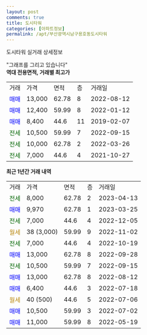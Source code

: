 ```yaml
---
layout: post
comments: true
title: 도시타워
categories: [아파트정보]
permalink: /apt/부산광역시남구용호동도시타워
---
```


도시타워 실거래 상세정보

<script type="text/javascript">
  google.charts.load('current', {'packages':['line', 'corechart']});
  google.charts.setOnLoadCallback(drawChart);

  function drawChart() {
    var data = new google.visualization.DataTable();
    data.addColumn('date', '거래일');
    data.addColumn('number', "매매");
    data.addColumn('number', "전세");
    data.addColumn('number', "전매");

    data.addRows([[new Date(Date.parse("2023-04-13")), null, 8000, null], [new Date(Date.parse("2023-03-25")), 9970, null, null], [new Date(Date.parse("2022-12-05")), null, 7000, null], [new Date(Date.parse("2022-11-02")), null, null, null], [new Date(Date.parse("2022-10-19")), null, 7000, null], [new Date(Date.parse("2022-09-28")), 13000, null, null], [new Date(Date.parse("2022-09-15")), null, 10500, null], [new Date(Date.parse("2022-08-12")), 13000, null, null], [new Date(Date.parse("2022-07-18")), 6400, null, null], [new Date(Date.parse("2022-07-06")), null, null, null], [new Date(Date.parse("2022-07-02")), 10500, null, null], [new Date(Date.parse("2022-05-19")), 11000, null, null]]);

    var options = {
      hAxis: {
        format: 'yyyy/MM/dd'
      },    
      lineWidth: 0,
      pointsVisible: true,    
      title: '최근 1년간 유형별 실거래가 분포',
      legend: { position: 'bottom' }
    };

    var formatter = new google.visualization.NumberFormat({pattern:'###,###'} );
    formatter.format(data, 1);
    formatter.format(data, 2);
    
    setTimeout(function() {
        var chart = new google.visualization.LineChart(document.getElementById('columnchart_material'));
        chart.draw(data, (options));
        document.getElementById('loading').style.display = 'none';
    }, 200);
  }
</script>


<div id="loading" style="z-index:20; display: block; margin-left: 0px">"그래프를 그리고 있습니다"</div>
<div id="columnchart_material" style="width: 95%; margin-left: 0px; display: block"></div>
<!-- contents start -->
<b>역대 전용면적, 거래별 최고가</b>
<table class="sortable">
    <tr>
      <td>거래</td>
      <td>가격</td>
      <td>면적</td>
      <td>층</td>
      <td>거래일</td>
    </tr>
        <tr>
          <td><a style="color: blue">매매</a></td>
          <td>13,000</td>
          <td>62.78</td>
          <td>8</td>
          <td>2022-08-12</td>
        </tr>            <tr>
          <td><a style="color: blue">매매</a></td>
          <td>12,400</td>
          <td>59.99</td>
          <td>8</td>
          <td>2022-01-12</td>
        </tr>            <tr>
          <td><a style="color: blue">매매</a></td>
          <td>8,400</td>
          <td>44.6</td>
          <td>11</td>
          <td>2019-02-07</td>
        </tr>        
        <tr>
              <td><a style="color: darkgreen">전세</a></td>
              <td>10,500</td>
              <td>59.99</td>
              <td>7</td>
              <td>2022-09-15</td>
            </tr>            <tr>
              <td><a style="color: darkgreen">전세</a></td>
              <td>10,000</td>
              <td>62.78</td>
              <td>2</td>
              <td>2022-03-26</td>
            </tr>            <tr>
              <td><a style="color: darkgreen">전세</a></td>
              <td>7,000</td>
              <td>44.6</td>
              <td>4</td>
              <td>2021-10-27</td>
            </tr>        
    
</table>

<b>최근 1년간 거래 내역</b>

<table class="sortable">
    <tr>
      <td>거래</td>
      <td>가격</td>
      <td>면적</td>
      <td>층</td>
      <td>거래일</td>
    </tr>
    <tr>
      <td><a style="color: darkgreen">전세</a></td>
      <td>8,000</td>
      <td>62.78</td>
      <td>2</td>
      <td>2023-04-13</td>
    </tr>          <tr>
      <td><a style="color: blue">매매</a></td>
      <td>9,970</td>
      <td>62.78</td>
      <td>1</td>
      <td>2023-03-25</td>
    </tr>          <tr>
      <td><a style="color: darkgreen">전세</a></td>
      <td>7,000</td>
      <td>44.6</td>
      <td>4</td>
      <td>2022-12-05</td>
    </tr>          <tr>
      <td><a style="color: darkgoldenrod">월세</a></td>
      <td>38 (3,000)</td>
      <td>59.99</td>
      <td>9</td>
      <td>2022-11-02</td>
    </tr>          <tr>
      <td><a style="color: darkgreen">전세</a></td>
      <td>7,000</td>
      <td>44.6</td>
      <td>4</td>
      <td>2022-10-19</td>
    </tr>          <tr>
      <td><a style="color: blue">매매</a></td>
      <td>13,000</td>
      <td>62.78</td>
      <td>8</td>
      <td>2022-09-28</td>
    </tr>          <tr>
      <td><a style="color: darkgreen">전세</a></td>
      <td>10,500</td>
      <td>59.99</td>
      <td>7</td>
      <td>2022-09-15</td>
    </tr>          <tr>
      <td><a style="color: blue">매매</a></td>
      <td>13,000</td>
      <td>62.78</td>
      <td>8</td>
      <td>2022-08-12</td>
    </tr>          <tr>
      <td><a style="color: blue">매매</a></td>
      <td>6,400</td>
      <td>44.6</td>
      <td>3</td>
      <td>2022-07-18</td>
    </tr>          <tr>
      <td><a style="color: darkgoldenrod">월세</a></td>
      <td>40 (500)</td>
      <td>44.6</td>
      <td>5</td>
      <td>2022-07-06</td>
    </tr>          <tr>
      <td><a style="color: blue">매매</a></td>
      <td>10,500</td>
      <td>59.99</td>
      <td>3</td>
      <td>2022-07-02</td>
    </tr>          <tr>
      <td><a style="color: blue">매매</a></td>
      <td>11,000</td>
      <td>59.99</td>
      <td>8</td>
      <td>2022-05-19</td>
    </tr>      </table>
<!-- contents end -->    

